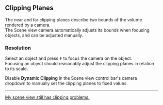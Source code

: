 ## Clipping Planes

The near and far clipping planes describe two bounds of the volume rendered by a camera.  
The Scene view camera automatically adjusts its bounds when focusing objects, and can be adjusted manually.

### Resolution
Select an object and press <kbd>F</kbd> to focus the camera on the object.  
Focusing an object should reasonably adjust the clipping planes in relation to its scale.

Disable **Dynamic Clipping** in the Scene view control bar's camera dropdown to manually set the clipping planes to fixed values.

---
[My scene view still has clipping problems.](Scene%20View%20Gizmo.md)